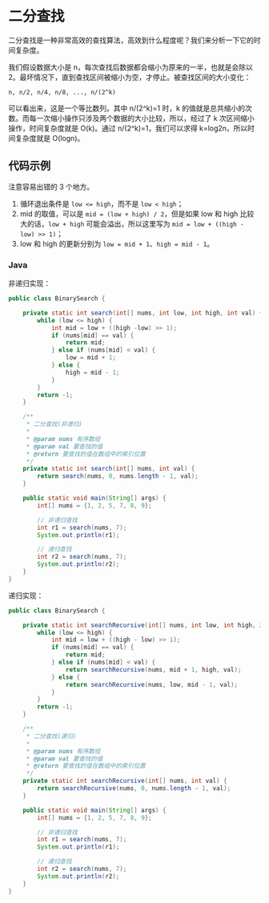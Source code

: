# 二分查找

二分查找是一种非常高效的查找算法，高效到什么程度呢？我们来分析一下它的时间复杂度。

我们假设数据大小是 n，每次查找后数据都会缩小为原来的一半，也就是会除以 2。最坏情况下，直到查找区间被缩小为空，才停止。被查找区间的大小变化：

```
n, n/2, n/4, n/8, ..., n/(2^k)
```

可以看出来，这是一个等比数列。其中 n/(2^k)=1 时，k 的值就是总共缩小的次数。而每一次缩小操作只涉及两个数据的大小比较，所以，经过了 k 次区间缩小操作，时间复杂度就是 O(k)。通过 n/(2^k)=1，我们可以求得 k=log2n，所以时间复杂度就是 O(logn)。

## 代码示例

注意容易出错的 3 个地方。

1. 循环退出条件是 `low <= high`，而不是 `low < high`；
1. mid 的取值，可以是 `mid = (low + high) / 2`，但是如果 low 和 high 比较大的话，`low + high` 可能会溢出，所以这里写为 `mid = low + ((high - low) >> 1)`；
1. low 和 high 的更新分别为 `low = mid + 1`、`high = mid - 1`。

<!-- tabs:start -->

### **Java**

非递归实现：

```java
public class BinarySearch {

    private static int search(int[] nums, int low, int high, int val) {
        while (low <= high) {
            int mid = low + ((high -low) >> 1);
            if (nums[mid] == val) {
                return mid;
            } else if (nums[mid] < val) {
                low = mid + 1;
            } else {
                high = mid - 1;
            }
        }
        return -1;
    }

    /**
     * 二分查找(非递归)
     *
     * @param nums 有序数组
     * @param val 要查找的值
     * @return 要查找的值在数组中的索引位置
     */
    private static int search(int[] nums, int val) {
        return search(nums, 0, nums.length - 1, val);
    }

    public static void main(String[] args) {
        int[] nums = {1, 2, 5, 7, 8, 9};

        // 非递归查找
        int r1 = search(nums, 7);
        System.out.println(r1);

        // 递归查找
        int r2 = search(nums, 7);
        System.out.println(r2);
    }
}
```

递归实现：

```java
public class BinarySearch {

    private static int searchRecursive(int[] nums, int low, int high, int val) {
        while (low <= high) {
            int mid = low + ((high - low) >> 1);
            if (nums[mid] == val) {
                return mid;
            } else if (nums[mid] < val) {
                return searchRecursive(nums, mid + 1, high, val);
            } else {
                return searchRecursive(nums, low, mid - 1, val);
            }
        }
        return -1;
    }

    /**
     * 二分查找(递归)
     *
     * @param nums 有序数组
     * @param val 要查找的值
     * @return 要查找的值在数组中的索引位置
     */
    private static int searchRecursive(int[] nums, int val) {
        return searchRecursive(nums, 0, nums.length - 1, val);
    }

    public static void main(String[] args) {
        int[] nums = {1, 2, 5, 7, 8, 9};

        // 非递归查找
        int r1 = search(nums, 7);
        System.out.println(r1);

        // 递归查找
        int r2 = search(nums, 7);
        System.out.println(r2);
    }
}
```

<!-- tabs:end -->
